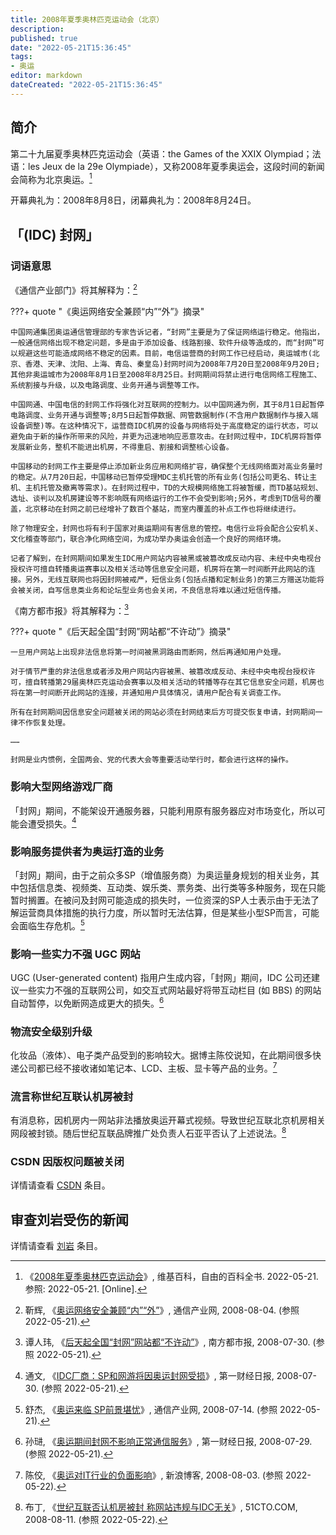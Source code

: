 ```yaml
---
title: 2008年夏季奥林匹克运动会（北京）
description:
published: true
date: "2022-05-21T15:36:45"
tags:
- 奥运
editor: markdown
dateCreated: "2022-05-21T15:36:45"
---
```


## 简介

第二十九届夏季奥林匹克运动会（英语：the Games of the XXIX Olympiad；法语：les Jeux de la 29e Olympiade），又称2008年夏季奥运会，这段时间的新闻会简称为北京奥运。[^wiki]

[^wiki]: 《[2008年夏季奥林匹克运动会](https://zh.wikipedia.org/w/index.php?title=2008年夏季奥林匹克运动会&oldid=71737148)》, 维基百科，自由的百科全书. 2022-05-21. 参照: 2022-05-21. [Online].

开幕典礼为：2008年8月8日，闭幕典礼为：2008年8月24日。

## 「(IDC) 封网」

### 词语意思

《通信产业部门》将其解释为：[^9BspK]

[^9BspK]: 靳辉, 《[奥运网络安全兼顾“内”“外”](https://web.archive.org/web/20220521113700/http://www.ccidcom.com/hulianwang/20080804/xWab5cLAQ9BspKJ8.html)》, 通信产业网, 2008-08-04. (参照 2022-05-21).

???+ quote "《奥运网络安全兼顾“内”“外”》摘录"

    中国网通集团奥运通信管理部的专家告诉记者，“封网”主要是为了保证网络运行稳定。他指出，一般通信网络出现不稳定问题，多是由于添加设备、线路割接、软件升级等造成的，而“封网”可以规避这些可能造成网络不稳定的因素。目前，电信运营商的封网工作已经启动，奥运城市(北京、香港、天津、沈阳、上海、青岛、秦皇岛)封网时间为2008年7月20日至2008年9月20日;其他非奥运城市为2008年8月1日至2008年8月25日。封网期间将禁止进行电信网络工程施工、系统割接与升级，以及电路调度、业务开通与调整等工作。

    中国网通、中国电信的封网工作将强化对互联网的控制力。以中国网通为例，其于8月1日起暂停电路调度、业务开通与调整等;8月5日起暂停数据、网管数据制作(不含用户数据制作与接入端设备调整)等。在这种情况下，运营商IDC机房的设备与网络将处于高度稳定的运行状态，可以避免由于新的操作所带来的风险，并更为迅速地响应恶意攻击。在封网过程中，IDC机房将暂停发展新业务，整机不能进出机房，不得重启、割接和调整核心设备。

    中国移动的封网工作主要是停止添加新业务应用和网络扩容，确保整个无线网络面对高业务量时的稳定。从7月20日起，中国移动已暂停受理MDC主机托管的所有业务(包括公司更名、转让主机、主机托管及撤离等需求)。在封网过程中，TD的大规模网络施工将被暂缓，而TD基站规划、选址、谈判以及机房建设等不影响既有网络运行的工作不会受到影响;另外，考虑到TD信号的覆盖，北京移动在封网之前已经增补了数百个基站，而室内覆盖的补点工作也将继续进行。

    除了物理安全，封网也将有利于国家对奥运期间有害信息的管控。电信行业将会配合公安机关、文化稽查等部门，联合净化网络空间，为成功举办奥运会创造一个良好的网络环境。

    记者了解到，在封网期间如果发生IDC用户网站内容被黑或被篡改成反动内容、未经中央电视台授权许可擅自转播奥运赛事以及相关活动等信息安全问题，机房将在第一时间断开此网站的连接。另外，无线互联网也将因封网被戒严，短信业务(包括点播和定制业务)的第三方赠送功能将会被关闭，自写信息类业务和论坛型业务也会关闭，不良信息将难以通过短信传播。

《南方都市报》将其解释为：[^T17TI]

[^T17TI]: 谭人玮, 《[后天起全国“封网”网站都“不许动”](https://web.archive.org/web/20220521060135/https://www.163.com/tech/article/4I2T17TI000915BE.html)》, 南方都市报, 2008-07-30. (参照 2022-05-21).

???+ quote "《后天起全国“封网”网站都“不许动”》摘录"

    一旦用户网站上出现非法信息将第一时间被黑洞路由而断网，然后再通知用户处理。
    
    对于情节严重的非法信息或者涉及用户网站内容被黑、被篡改成反动、未经中央电视台授权许可，擅自转播第29届奥林匹克运动会赛事以及相关活动的转播等存在其它信息安全问题，机房也将在第一时间断开此网站的连接，并通知用户具体情况，请用户配合有关调查工作。
    
    所有在封网期间因信息安全问题被关闭的网站必须在封网结束后方可提交恢复申请，封网期间一律不作恢复处理。
    
    ……
    
    封网是业内惯例，全国两会、党的代表大会等重要活动举行时，都会进行这样的操作。

### 影响大型网络游戏厂商

「封网」期间，不能架设开通服务器，只能利用原有服务器应对市场变化，所以可能会遭受损失。[^uryx]

[^uryx]: 通文, 《[IDC厂商：SP和网游将因奥运封网受损](https://web.archive.org/web/20220521113912/http://www.ccidcom.com/hulianwang/20080730/AS7khjyGuryxH5W1.html)》, 第一财经日报, 2008-07-30. (参照 2022-05-21).

### 影响服务提供者为奥运打造的业务

「封网」期间，由于之前众多SP（增值服务商）为奥运量身规划的相关业务，其中包括信息类、视频类、互动类、娱乐类、票务类、出行类等多种服务，现在只能暂时搁置。在被问及封网可能造成的损失时，一位资深的SP人士表示由于无法了解运营商具体措施的执行力度，所以暂时无法估算，但是某些小型SP而言，可能会面临生存危机。[^Ot1B]

[^Ot1B]: 舒杰, 《[奥运来临 SP前景堪忧](https://web.archive.org/web/20220521114222/http://www.ccidcom.com/yaowen/20080714/gG69RipmwUYlJmUS.html)》, 通信产业网, 2008-07-14. (参照 2022-05-21).

### 影响一些实力不强 UGC 网站

UGC (User-generated content) 指用户生成内容，「封网」期间，IDC 公司还建议一些实力不强的互联网公司，如交互式网站最好将带互动栏目 (如 BBS) 的网站自动暂停，以免断网造成更大的损失。[^t1Bc5]

[^t1Bc5]: 孙琎, 《[奥运期间封网不影响正常通信服务](https://web.archive.org/web/20220521120900/http://www.ccidcom.com/yunying/20080729/VRevOt1Bc5TK6EC3.html)》, 第一财经日报, 2008-07-29. (参照 2022-05-21).

### 物流安全级别升级

化妆品（液体）、电子类产品受到的影响较大。据博主陈佼说知，在此期间很多快递公司都已经不接收诸如笔记本、LCD、主板、显卡等产品的业务。[^08a2]

[^08a2]: 陈佼, 《[奥运对IT行业的负面影响](https://web.archive.org/web/20181005131853/http://blog.sina.com.cn/s/blog_4ac308a20100aabm.html)》, 新浪博客, 2008-08-03. (参照 2022-05-22).

### 流言称世纪互联认机房被封

有消息称，因机房内一网站非法播放奥运开幕式视频。导致世纪互联北京机房相关网段被封锁。随后世纪互联品牌推广处负责人石亚平否认了上述说法。[^84617]

[^84617]: 布丁, 《[世纪互联否认机房被封 称网站违规与IDC无关](https://web.archive.org/web/20090221153154/http://server.51cto.com/News-84617.htm)》, 51CTO.COM, 2008-08-11. (参照 2022-05-22).

### CSDN 因版权问题被关闭

详情请查看 [CSDN](/website/CSDN.md#因版权问题被关闭) 条目。

## 审查刘岩受伤的新闻

详情请查看 [刘岩](/people/刘岩.md) 条目。
